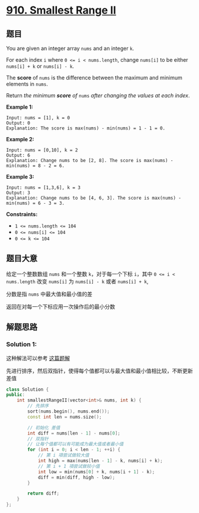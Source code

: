 # [910. Smallest Range II](https://leetcode.com/problems/smallest-range-ii/)

## 题目

You are given an integer array `nums` and an integer `k`.

For each index `i` where `0 <= i < nums.length`, change `nums[i]` to be either `nums[i] + k` or `nums[i] - k`.

The **score** of `nums` is the difference between the maximum and minimum elements in `nums`.

Return *the minimum **score** of* `nums` *after changing the values at each index*.

 

**Example 1:**

```
Input: nums = [1], k = 0
Output: 0
Explanation: The score is max(nums) - min(nums) = 1 - 1 = 0.
```

**Example 2:**

```
Input: nums = [0,10], k = 2
Output: 6
Explanation: Change nums to be [2, 8]. The score is max(nums) - min(nums) = 8 - 2 = 6.
```

**Example 3:**

```
Input: nums = [1,3,6], k = 3
Output: 3
Explanation: Change nums to be [4, 6, 3]. The score is max(nums) - min(nums) = 6 - 3 = 3.
```

 

**Constraints:**

- `1 <= nums.length <= 104`
- `0 <= nums[i] <= 104`
- `0 <= k <= 104`

## 题目大意

给定一个整数数组 `nums` 和一个整数 `k`，对于每一个下标 `i`，其中 `0 <= i < nums.length` 改变 `nums[i]` 为 `nums[i] - k` 或者 `nums[i] + k`,

分数是指 `nums` 中最大值和最小值的差

返回在对每一个下标应用一次操作后的最小分数

## 解题思路


### Solution 1:

这种解法可以参考 [这篇题解](https://books.halfrost.com/leetcode/ChapterFour/0900~0999/0910.Smallest-Range-II/)

先进行排序，然后双指针，使得每个值都可以与最大值和最小值相比较，不断更新差值

````c++
class Solution {
public:
    int smallestRangeII(vector<int>& nums, int k) {
        // 先排序
        sort(nums.begin(), nums.end());
        const int len = nums.size();

        // 初始化 差值
        int diff = nums[len - 1] - nums[0];
        // 双指针
        // 让每个值都可以有可能成为最大值或者最小值
        for (int i = 0; i < len - 1; ++i) {
            // 第 i 項尝试做较大值
            int high = max(nums[len - 1] - k, nums[i] + k);
            // 第 i + 1 項尝试做较小值
            int low = min(nums[0] + k, nums[i + 1] - k);
            diff = min(diff, high - low);
        }

        return diff;
    }
};
````
